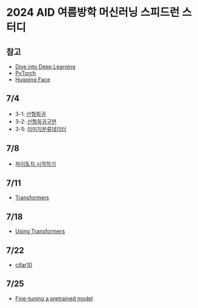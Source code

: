 # 2024 AID 여름방학 머신러닝 스피드런 스터디 <br/>
## 참고 
- [Dive into Deep Learning](https://d2l.ai/)
- [PyTorch](https://tutorials.pytorch.kr/beginner/basics/intro.html)
- [Hugging Face](https://huggingface.co/)

## 7/4
- 3-1: [선형회귀](https://velog.io/@soheean1370/Dive-into-Deep-Learning-%EC%84%A0%ED%98%95%ED%9A%8C%EA%B7%80)
- 3-2: [선형회귀구현](https://velog.io/@soheean1370/Dive-into-Deep-Learning-%EC%84%A0%ED%98%95%ED%9A%8C%EA%B7%80-%EA%B5%AC%ED%98%84)
- 3-5: [이미지분류데이터](https://velog.io/@soheean1370/Dive-into-Deep-Learning-%EC%9D%B4%EB%AF%B8%EC%A7%80-%EB%B6%84%EB%A5%98-%EB%8D%B0%EC%9D%B4%ED%84%B0)

## 7/8
- [파이토치 시작하기](https://velog.io/@soheean1370/%ED%8C%8C%EC%9D%B4%ED%86%A0%EC%B9%98-%EA%B8%B0%EB%B3%B8-%EC%9D%B5%ED%9E%88%EA%B8%B0)

## 7/11
- [Transformers](https://velog.io/@soheean1370/TRANSFORMERMODELS)

## 7/18
- [Using Transformers](https://velog.io/@soheean1370/USING-TRANSFORMERS)

## 7/22
- [cifar10](https://velog.io/@soheean1370/cifar10-my9b4eok)

## 7/25
- [Fine-tuning a pretrained model](https://velog.io/@soheean1370/FINE-TUNING-A-PRETRAINED-MODEL)
